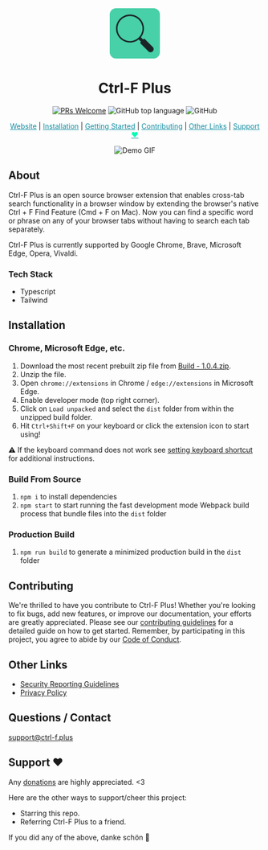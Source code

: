 <div align="center">
  <a href="https://ctrl-f.plus" target="_blank" rel="noreferrer noopener"><img src="static/icons/FINAL ICON.png" width="100px" alt="Ctrl-F Plus' Logo" /></a>

  <h1>Ctrl-F Plus</h1>

<!-- # Ctrl-F Plus -->

[![PRs Welcome](https://img.shields.io/badge/PRs-welcome-%2348D0A8?style=for-the-badge)](https://makeapullrequest.com)
![GitHub top language](https://img.shields.io/github/languages/top/ctrl-f-plus/ctrl-f-plus-chrome-extension?color=%2348D0A8&style=for-the-badge)
![GitHub](https://img.shields.io/github/license/ctrl-f-plus/ctrl-f-plus-chrome-extension?color=%2348D0A8&style=for-the-badge)

</div>

<div align="center">

<a href="https://ctrl-f.plus/" style="color: #128da1;" target="_blank" rel="noreferrer noopener">Website</a> |
<a href="#installation" style="color: #128da1;">Installation</a> |
<a href="#getting-started" style="color: #128da1;">Getting Started</a> |
<a href="#contributing" style="color: #128da1;">Contributing</a> |
<a href="#other-links" style="color: #128da1;">Other Links</a> |
<a href="#support" style="color: #128da1;">Support <span style="color: #05fdb4;">❤</span></a>



</div>

<!-- <div align="center">
  <p>Find words and phrases across **ALL** your open tabs! 🔍</p>
</div> -->

<p align="center">
  <img src="assets/ctrl-f-resized-gif.gif" alt="Demo GIF">
</p>

## About

Ctrl-F Plus is an open source browser extension that enables cross-tab search functionality in a browser window by extending the browser's native Ctrl + F Find Feature (Cmd + F on Mac). Now you can find a specific word or phrase on any of your browser tabs without having to search each tab separately.

Ctrl-F Plus is currently supported by Google Chrome, Brave, Microsoft Edge, Opera, Vivaldi.

### Tech Stack

- Typescript
- Tailwind

## Installation

  <!-- ℹ️ Don't forget to disable the extension installed from the Web Store while you're testing manually installed version. -->

### Chrome, Microsoft Edge, etc.

1. Download the most recent prebuilt zip file from [Build - 1.0.4.zip](/Build%20-%201.0.4.zip).
2. Unzip the file.
3. Open `chrome://extensions` in Chrome / `edge://extensions` in Microsoft Edge.
4. Enable developer mode (top right corner).
5. Click on `Load unpacked` and select the `dist` folder from within the unzipped build folder.
6. Hit `Ctrl+Shift+F` on your keyboard or click the extension icon to start using!

:warning: If the keyboard command does not work see [setting keyboard shortcut](.github/keyboard-shortcut-setup.md) for additional instructions.

### Build From Source

1. `npm i` to install dependencies
2. `npm start` to start running the fast development mode Webpack build process that bundle files into the `dist` folder

### Production Build

1. `npm run build` to generate a minimized production build in the `dist` folder

## Contributing

We're thrilled to have you contribute to Ctrl-F Plus! Whether you're looking to fix bugs, add new features, or improve our documentation, your efforts are greatly appreciated. Please see our [contributing guidelines](CONTRIBUTING.md) for a detailed guide on how to get started. Remember, by participating in this project, you agree to abide by our [Code of Conduct](CODE_OF_CONDUCT.md).

## Other Links

- [Security Reporting Guidelines](SECURITY.md) <!--To report a security issue, please follow our -->
- [Privacy Policy](Privacy.md)

## Questions / Contact

[support@ctrl-f.plus](support@ctrl-f.plus)

## Support ❤

Any [donations](https://opencollective.com/ctrl-f-plus-chrome-extension) are highly appreciated. <3

Here are the other ways to support/cheer this project:

- Starring this repo.
  <!-- - Joining us on [Discord](https://discord.com/invite/CtuYV47nuJ). -->
  <!-- - Following @daniel31x13 on [Mastodon](https://mastodon.social/@daniel31x13), [Twitter](https://twitter.com/daniel31x13) and [GitHub](https://github.com/daniel31x13). -->
- Referring Ctrl-F Plus to a friend.

If you did any of the above, danke schön :pray:
